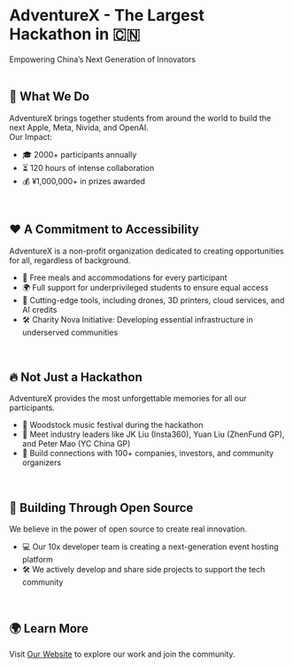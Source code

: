 # AdventureX - The Largest Hackathon in 🇨🇳
Empowering China’s Next Generation of Innovators  
<br>
## 🚀 What We Do  
AdventureX brings together students from around the world to build the next Apple, Meta, Nivida, and OpenAI.
<br>
Our Impact:  
- 🎓 2000+ participants annually  
- ⏳ 120 hours of intense collaboration  
- 💰 ¥1,000,000+ in prizes awarded  
<br>

## ❤️ A Commitment to Accessibility  
AdventureX is a non-profit organization dedicated to creating opportunities for all, regardless of background.  
- 🍴 Free meals and accommodations for every participant  
- 🌍 Full support for underprivileged students to ensure equal access  
- 🔧 Cutting-edge tools, including drones, 3D printers, cloud services, and AI credits  
- 🛠 Charity Nova Initiative: Developing essential infrastructure in underserved communities

<br>

## 🔥 Not Just a Hackathon  
AdventureX provides the most unforgettable memories for all our participants.
- 🎸 Woodstock music festival during the hackathon  
- 🤝 Meet industry leaders like JK Liu (Insta360), Yuan Liu (ZhenFund GP), and Peter Mao (YC China GP)  
- 🌟 Build connections with 100+ companies, investors, and community organizers

<br>

## 🌟 Building Through Open Source  
We believe in the power of open source to create real innovation.  
- 💻 Our 10x developer team is creating a next-generation event hosting platform  
- 🛠 We actively develop and share side projects to support the tech community  

<br>

## 🌍 Learn More  
Visit [Our Website](adventure-x.org) to explore our work and join the community.  
